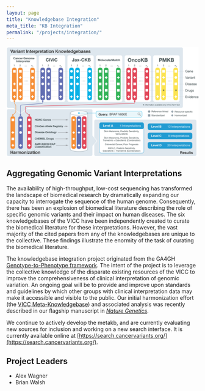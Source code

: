```yaml
---
layout: page
title: "Knowledgebase Integration"
meta_title: "KB Integration"
permalink: "/projects/integration/"
---
```


<img src="/assets/img/vicc_metakb.png">

## Aggregating Genomic Variant Interpretations
The availability of high-throughput, low-cost sequencing has transformed the landscape of biomedical research by dramatically expanding our capacity to interrogate the sequence of the human genome. Consequently, there has been an explosion of biomedical literature describing the role of specific genomic variants and their impact on human diseases.
The six knowledgebases of the VICC have been independently created to curate the biomedical literature for these interpretations. However, the vast majority of the cited papers from any of the knowledgebases are unique to the collective. These findings illustrate the enormity of the task of curating the biomedical literature.

The knowledgebase integration project originated from the GA4GH [Genotype-to-Phenotype framework](http://ga4gh-schemas.readthedocs.io/en/latest/api/genotypephenotype.html). The intent of the project is to leverage the collective knowledge of the disparate existing resources of the VICC to improve the comprehensiveness of clinical interpretation of genomic variation. An ongoing goal will be to provide and improve upon standards and guidelines by which other groups with clinical interpretation data may make it accessible and visible to the public. Our initial harmonization effort (the [VICC Meta-Knowledgebase](/research/manuscripts/metakb/)) and associated analysis was recently described in our flagship manuscript in [*Nature Genetics*](https://www.nature.com/articles/s41588-020-0603-8).

We continue to actively develop the metakb, and are currently evaluating new sources for inclusion and working on a new search interface. It is currently available online at [https://search.cancervariants.org/](https://search.cancervariants.org/).

## Project Leaders

* Alex Wagner
* Brian Walsh